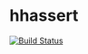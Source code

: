 hhassert
==============================================

[![Build Status](https://travis-ci.org/hhspecify/hhassert.svg?branch=master)](https://travis-ci.org/hhspecify/hhassert)
